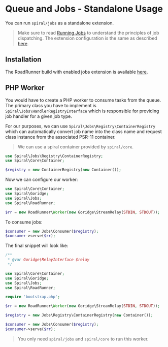 # Queue and Jobs - Standalone Usage
You can run `spiral/jobs` as a standalone extension. 

> Make sure to read [Running Jobs](/queue/jobs.md) to understand the principles of job dispatching. The extension configuration is the same as described [here](/queue/configuration.md).

## Installation
The RoadRunner build with enabled jobs extension is available [here](https://github.com/spiral/framework/releases).

## PHP Worker
You would have to create a PHP worker to consume tasks from the queue. The primary class you have to implement is 
`Spiral\Jobs\HandlerRegistryInterface` which is responsible for providing job handler for a given job type.

For our purposes, we can use `Spiral\Jobs\Registry\ContainerRegistry` which can automatically convert job name into the class
name and request class instance from the associated PSR-11 container.

> We can use a spiral container provided by `spiral/core`.

```php
use Spiral\Jobs\Registry\ContainerRegistry;
use Spiral\Core\Container;

$registry = new ContainerRegistry(new Container());
```

Now we can configure our worker:

```php
use Spiral\Core\Container;
use Spiral\Goridge;
use Spiral\Jobs;
use Spiral\RoadRunner;

$rr = new RoadRunner\Worker(new Goridge\StreamRelay(STDIN, STDOUT));
```

To consume jobs:

```php
$consumer = new Jobs\Consumer($registry);
$consumer->serve($rr);
```

The final snippet will look like:

```php
/**
 * @var Goridge\RelayInterface $relay
 */

use Spiral\Core\Container;
use Spiral\Goridge;
use Spiral\Jobs;
use Spiral\RoadRunner;

require 'bootstrap.php';

$rr = new RoadRunner\Worker(new Goridge\StreamRelay(STDIN, STDOUT));

$registry = new Jobs\Registry\ContainerRegistry(new Container());

$consumer = new Jobs\Consumer($registry);
$consumer->serve($rr);
```

> You only need `spiral/jobs` and `spiral/core` to run this worker.
